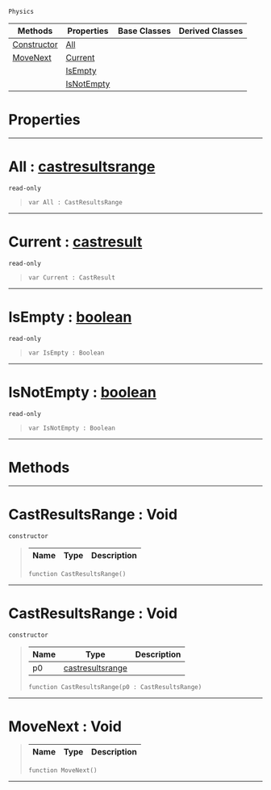  `Physics`

|Methods|Properties|Base Classes|Derived Classes|
|---|---|---|---|
|[ Constructor](https://plasmaengine.github.io/PlasmaDocs/Plasma1/C++/code_reference/class_reference/castresultsrange.md#castresultsrange-void)|[ All](https://plasmaengine.github.io/PlasmaDocs/Plasma1/C++/code_reference/class_reference/castresultsrange.md#all-plasma-engine-document)| | |
|[ MoveNext](https://plasmaengine.github.io/PlasmaDocs/Plasma1/C++/code_reference/class_reference/castresultsrange.md#movenext-void)|[ Current](https://plasmaengine.github.io/PlasmaDocs/Plasma1/C++/code_reference/class_reference/castresultsrange.md#current-plasma-engine-docu)| | |
| |[ IsEmpty](https://plasmaengine.github.io/PlasmaDocs/Plasma1/C++/code_reference/class_reference/castresultsrange.md#isempty-plasma-engine-docu)| | |
| |[ IsNotEmpty](https://plasmaengine.github.io/PlasmaDocs/Plasma1/C++/code_reference/class_reference/castresultsrange.md#isnotempty-plasma-engine-d)| | |


 #  Properties


---  
 #  All : [castresultsrange](https://plasmaengine.github.io/PlasmaDocs/Plasma1/C++/code_reference/class_reference/castresultsrange.md)

 `read-only`

> 
> ``` lang=cpp, name=Lightning
> var All : CastResultsRange


---  
 #  Current : [castresult](https://plasmaengine.github.io/PlasmaDocs/Plasma1/C++/code_reference/class_reference/castresult.md)

 `read-only`

> 
> ``` lang=cpp, name=Lightning
> var Current : CastResult


---  
 #  IsEmpty : [boolean](https://plasmaengine.github.io/PlasmaDocs/Plasma1/C++/code_reference/lightning_base_types/boolean.md)

 `read-only`

> 
> ``` lang=cpp, name=Lightning
> var IsEmpty : Boolean


---  
 #  IsNotEmpty : [boolean](https://plasmaengine.github.io/PlasmaDocs/Plasma1/C++/code_reference/lightning_base_types/boolean.md)

 `read-only`

> 
> ``` lang=cpp, name=Lightning
> var IsNotEmpty : Boolean


---  
 #  Methods


---  
 #  CastResultsRange : Void

 `constructor`

> 
> |Name|Type|Description|
> |---|---|---|
> ``` lang=cpp, name=Lightning
> function CastResultsRange()
> ``` 


---  
 #  CastResultsRange : Void

 `constructor`

> 
> |Name|Type|Description|
> |---|---|---|
> |p0|[castresultsrange](https://plasmaengine.github.io/PlasmaDocs/Plasma1/C++/code_reference/class_reference/castresultsrange.md)| |
> ``` lang=cpp, name=Lightning
> function CastResultsRange(p0 : CastResultsRange)
> ``` 


---  
 #  MoveNext : Void

> 
> |Name|Type|Description|
> |---|---|---|
> ``` lang=cpp, name=Lightning
> function MoveNext()
> ``` 


---  
 

 